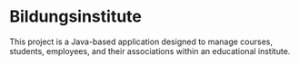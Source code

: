 # Bildungsinstitute
This project is a Java-based application designed to manage courses, students, employees, and their associations within an educational institute.
